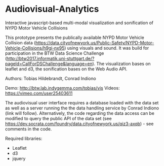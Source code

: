 # Audiovisual-Analytics
Interactive javascript-based multi-modal visualization and sonification of NYPD Motor Vehicle Collisions

This prototype presents the publically available NYPD Motor Vehicle Collision data (https://data.cityofnewyork.us/Public-Safety/NYPD-Motor-Vehicle-Collisions/h9gi-nx95) using visuals and sound. It was build for participation in the BTW Data Science Challenge (http://btw2017.informatik.uni-stuttgart.de/?pageId=CallForDSChallenge&language=en).
The visualization bases on leaflet and d3, the sonification bases on the Web Audio API.

Authors: Tobias Hildebrandt, Conrad Indiono

Demo: http://btw.lab.indygemma.com/tobias/vis
Videos: https://vimeo.com/user25403611

The audiovisual user interface requires a database loaded with the data set as well as a server running the the data handling service by Conrad Indiono (link will follow). Alternatively, the code regarding the data access can be modified to query the public API of the data set (see https://dev.socrata.com/foundry/data.cityofnewyork.us/qiz3-axqb) - see comments in the code.

Required libraries:
* Leaflet
* d3
* jquery

